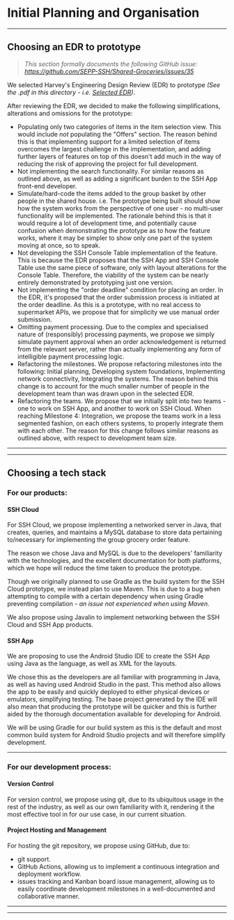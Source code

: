 # Initial Planning and Organisation
---
## Choosing an EDR to prototype
> *This section formally documents the following GitHub issue: https://github.com/SEPP-SSH/Shared-Groceries/issues/35*

We selected Harvey's Engineering Design Review (EDR) to prototype *(See the .pdf in this directory - i.e. [Selected EDR](/Selected%20EDR.pdf))*.

After reviewing the EDR, we decided to make the following simplifications, alterations and omissions for the prototype:
-  Populating only two categories of items in the item selection view. This would include _not_ populating the "Offers" section. The reason behind this is that implementing support for a limited selection of items overcomes the largest challenge in the implementation, and adding further layers of features on top of this doesn't add much in the way of reducing the risk of approving the project for full development.
- Not implementing the search functionality. For similar reasons as outlined above, as well as adding a significant burden to the SSH App front-end developer.
- Simulate/hard-code the items added to the group basket by other people in the shared house. i.e. The prototype being built should show how the system works from the perspective of one user - no multi-user functionality will be implemented. The rationale behind this is that it would require a lot of development time, and potentially cause confusion when demonstrating the prototype as to how the feature works, where it may be simpler to show only one part of the system moving at once, so to speak.
- Not developing the SSH Console Table implementation of the feature. This is because the EDR proposes that the SSH App and SSH Console Table use the same piece of software, only with layout alterations for the Console Table. Therefore, the viability of the system can be nearly entirely demonstrated by prototyping just one version.
- Not implementing the "order deadline" condition for placing an order. In the EDR, it's proposed that the order submission process is initiated at the order deadline. As this is a prototype, with no real access to supermarket APIs, we propose that for simplicity we use manual order submission.
- Omitting payment processing. Due to the complex and specialised nature of (responsibly) processing payments, we propose we simply simulate payment approval when an order acknowledgement is returned from the relevant server, rather than actually implementing any form of intelligible payment processing logic.
- Refactoring the milestones. We propose refactoring milestones into the following: Initial planning, Developing system foundations, Implementing network connectivity, Integrating the systems. The reason behind this change is to account for the much smaller number of people in the development team than was drawn upon in the selected EDR.
- Refactoring the teams. We propose that we initially split into two teams - one to work on SSH App, and another to work on SSH Cloud. When reaching Milestone 4: Integration, we propose the teams work in a less segmented fashion, on each others systems, to properly integrate them with each other. The reason for this change follows similar reasons as outlined above, with respect to development team size.

---
---
## Choosing a tech stack
### For our products:
#### SSH Cloud
For SSH Cloud, we propose implementing a networked server in Java, that creates, queries, and maintains a MySQL database to store data pertaining to/necessary for implementing the group grocery order feature.

The reason we chose Java and MySQL is due to the developers' familiarity with the technologies, and the excellent documentation for both platforms, which we hope will reduce the time taken to produce the prototype.

Though we originally planned to use Gradle as the build system for the SSH Cloud prototype, we instead plan to use Maven. This is due to a bug when attempting to compile with a certain dependency when using Gradle preventing compilation - _an issue not experienced when using Maven_.

We also propose using Javalin to implement networking between the SSH Cloud and SSH App products.

#### SSH App
We are proposing to use the Android Studio IDE to create the SSH App using Java as the language, as well as XML for the layouts.

We chose this as the developers are all familiar with programming in Java, as well as having used Android Studio in the past. This method also allows the app to be easily and quickly deployed to either physical devices or emulators, simplifying testing. The base project generated by the IDE will also mean that producing the prototype will be quicker and this is further aided by the thorough documentation available for developing for Android.

We will be using Gradle for our build system as this is the default and most common build system for Android Studio projects and will therefore simplify development.

---
### For our development process:
#### Version Control
For version control, we propose using git, due to its ubiquitous usage in the rest of the industry, as well as our own familiarity with it, rendering it the most effective tool in for our use case, in our current situation.

#### Project Hosting and Management
For hosting the git repository, we propose using GitHub, due to:
- git support.
- GitHub Actions, allowing us to implement a continuous integration and deployment workflow.
- issues tracking and Kanban board issue management, allowing us to easily coordinate development milestones in a well-documented and collaborative manner.

---
---
